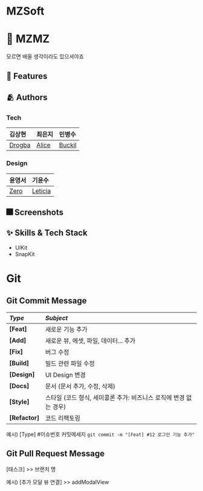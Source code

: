 # MZSoft
# :iphone: MZMZ
모르면 배울 생각이라도 있으셔야죠

## :pushpin: Features

## :people_hugging: Authors
### Tech
|김상현|최은지|민병수|
|:---|:---|:---|
|[Drogba](https://github.com/iDrogba)|[Alice](https://github.com/ejalice)|[Buckil](https://github.com/Byeongsoo-Min)|
### Design
|윤영서|기윤수|
|:---|:---|
|[Zero]()|[Leticia]()|

## :fireworks: Screenshots

## :sparkles: Skills & Tech Stack
- UIKit
- SnapKit

# Git

## Git Commit Message
|*Type*|*Subject*|
|:---|:---|
|**[Feat]**|새로운 기능 추가|
|**[Add]**|새로운 뷰, 에셋, 파일, 데이터... 추가|
|**[Fix]**|버그 수정|
|**[Build]**|빌드 관련 파일 수정|
|**[Design]**|UI Design 변경|
|**[Docs]**|문서 (문서 추가, 수정, 삭제)|
|**[Style]**|스타일 (코드 형식, 세미콜론 추가: 비즈니스 로직에 변경 없는 경우)|
|**[Refactor]**|코드 리팩토링| 

예시) [Type] #이슈번호 커밋메세지 `git commit -m "[Feat] #12 로그인 기능 추가"`

## Git Pull Request Message
[태스크] >> 브랜치 명

예시) [추가 모달 뷰 연결] >> addModalView

